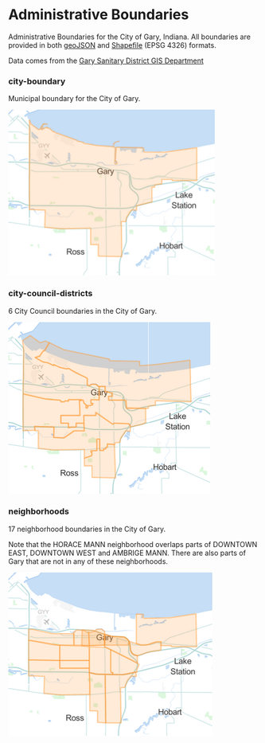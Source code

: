 # Administrative Boundaries

Administrative Boundaries for the City of Gary, Indiana. All boundaries are provided in both [geoJSON](http://geojson.org/) and [Shapefile](http://en.wikipedia.org/wiki/Shapefile) (EPSG 4326) formats.

Data comes from the [Gary Sanitary District GIS Department](http://www.garysan.com/GSWMD_contact.asp)

### city-boundary

Municipal boundary for the City of Gary.

![City boundary](https://raw.githubusercontent.com/cityofgary/administrative-boundaries/master/images/city-boundary.png)

### city-council-districts

6 City Council boundaries in the City of Gary.

![Council districts](https://raw.githubusercontent.com/cityofgary/administrative-boundaries/master/images/council-districts.png)

### neighborhoods

17 neighborhood boundaries in the City of Gary.

Note that the HORACE MANN neighborhood overlaps parts of DOWNTOWN EAST, DOWNTOWN WEST and AMBRIGE MANN. There are also parts of Gary that are not in any of these neighborhoods.

![Neighborhoods](https://raw.githubusercontent.com/cityofgary/administrative-boundaries/master/images/neighborhoods.png)
